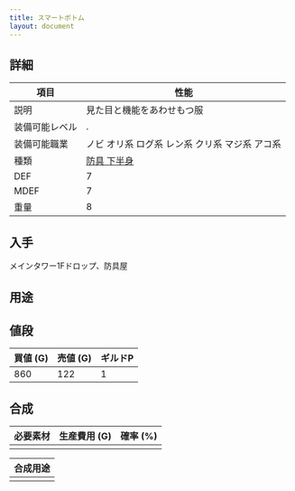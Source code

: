 ```yaml
---
title: スマートボトム
layout: document
---
```

## 詳細


|項目|性能|
|---|---|
|説明|見た目と機能をあわせもつ服|
|装備可能レベル|.|
|装備可能職業|ノビ オリ系 ログ系 レン系 クリ系 マジ系 アコ系|
|種類|[防具 下半身](防具(下半身))|
|DEF|7|
|MDEF|7|
|重量|8|

## 入手

メインタワー1Fドロップ、防具屋

## 用途


## 値段


|買値 (G)|売値 (G)|ギルドP|
|---|---|---|
|860|122|1|

## 合成


|必要素材|生産費用 (G)|確率 (%)|
|---|---|---|
||||


|合成用途|
|---|
||